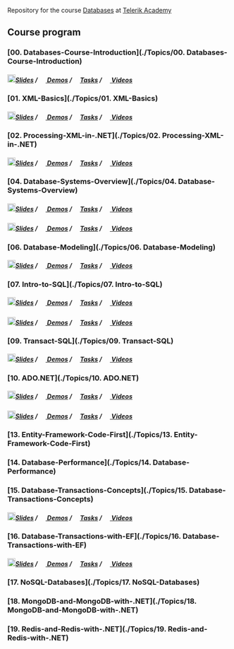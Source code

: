 Repository for the course [Databases](http://telerikacademy.com/Courses/Courses/Details/388) at [Telerik Academy](https://telerikacademy.com)

## Course program
### [00. Databases-Course-Introduction](./Topics/00. Databases-Course-Introduction)

##### [<img src="https://raw.githubusercontent.com/TelerikAcademy/Common/master/icons/presentation.png" height="18"/>Slides](https://rawgit.com/TelerikAcademy/Databases/master/Topics/00.%20Databases-Course-Introduction/index.html) / [<img src="https://raw.githubusercontent.com/TelerikAcademy/Common/master/icons/code.png" height="15"> Demos](/Topics/00.%20Databases-Course-Introduction/demos) / [<img src="https://raw.githubusercontent.com/TelerikAcademy/Common/master/icons/homework.png" height="15">Tasks](/Topics/00.%20Databases-Course-Introduction/homework) / [<img src="https://raw.githubusercontent.com/TelerikAcademy/Common/master/icons/video.png" height="15"> Videos](/Topics/00.%20Databases-Course-Introduction/VIDEOS.md)
### [01. XML-Basics](./Topics/01. XML-Basics)

##### [<img src="https://raw.githubusercontent.com/TelerikAcademy/Common/master/icons/presentation.png" height="18"/>Slides](https://rawgit.com/TelerikAcademy/Databases/master/Topics/01.%20XML-Basics/index.html) / [<img src="https://raw.githubusercontent.com/TelerikAcademy/Common/master/icons/code.png" height="15"> Demos](/Topics/01.%20XML-Basics/demos) / [<img src="https://raw.githubusercontent.com/TelerikAcademy/Common/master/icons/homework.png" height="15">Tasks](/Topics/01.%20XML-Basics/homework) / [<img src="https://raw.githubusercontent.com/TelerikAcademy/Common/master/icons/video.png" height="15"> Videos](/Topics/01.%20XML-Basics/VIDEOS.md)
### [02. Processing-XML-in-.NET](./Topics/02. Processing-XML-in-.NET)

##### [<img src="https://raw.githubusercontent.com/TelerikAcademy/Common/master/icons/presentation.png" height="18"/>Slides](https://rawgit.com/TelerikAcademy/Databases/master/Topics/03.%20Processing-JSON-in-.NET/index.html) / [<img src="https://raw.githubusercontent.com/TelerikAcademy/Common/master/icons/code.png" height="15"> Demos](/Topics/03.%20Processing-JSON-in-.NET/demos) / [<img src="https://raw.githubusercontent.com/TelerikAcademy/Common/master/icons/homework.png" height="15">Tasks](/Topics/03.%20Processing-JSON-in-.NET/homework) / [<img src="https://raw.githubusercontent.com/TelerikAcademy/Common/master/icons/video.png" height="15"> Videos](/Topics/03.%20Processing-JSON-in-.NET/VIDEOS.md)
### [04. Database-Systems-Overview](./Topics/04. Database-Systems-Overview)

##### [<img src="https://raw.githubusercontent.com/TelerikAcademy/Common/master/icons/presentation.png" height="18"/>Slides](https://rawgit.com/TelerikAcademy/Databases/master/Topics/04.%20Database-Systems-Overview/index.html) / [<img src="https://raw.githubusercontent.com/TelerikAcademy/Common/master/icons/code.png" height="15"> Demos](/Topics/04.%20Database-Systems-Overview/demos) / [<img src="https://raw.githubusercontent.com/TelerikAcademy/Common/master/icons/homework.png" height="15">Tasks](/Topics/04.%20Database-Systems-Overview/homework) / [<img src="https://raw.githubusercontent.com/TelerikAcademy/Common/master/icons/video.png" height="15"> Videos](/Topics/04.%20Database-Systems-Overview/VIDEOS.md)
##### [<img src="https://raw.githubusercontent.com/TelerikAcademy/Common/master/icons/presentation.png" height="18"/>Slides](https://rawgit.com/TelerikAcademy/Databases/master/Topics/05.%20SQL-Server-and-MySQL-Introduction/index.html) / [<img src="https://raw.githubusercontent.com/TelerikAcademy/Common/master/icons/code.png" height="15"> Demos](/Topics/05.%20SQL-Server-and-MySQL-Introduction/demos) / [<img src="https://raw.githubusercontent.com/TelerikAcademy/Common/master/icons/homework.png" height="15">Tasks](/Topics/05.%20SQL-Server-and-MySQL-Introduction/homework) / [<img src="https://raw.githubusercontent.com/TelerikAcademy/Common/master/icons/video.png" height="15"> Videos](/Topics/05.%20SQL-Server-and-MySQL-Introduction/VIDEOS.md)
### [06. Database-Modeling](./Topics/06. Database-Modeling)

##### [<img src="https://raw.githubusercontent.com/TelerikAcademy/Common/master/icons/presentation.png" height="18"/>Slides](https://rawgit.com/TelerikAcademy/Databases/master/Topics/06.%20Database-Modeling/index.html) / [<img src="https://raw.githubusercontent.com/TelerikAcademy/Common/master/icons/code.png" height="15"> Demos](/Topics/06.%20Database-Modeling/demos) / [<img src="https://raw.githubusercontent.com/TelerikAcademy/Common/master/icons/homework.png" height="15">Tasks](/Topics/06.%20Database-Modeling/homework) / [<img src="https://raw.githubusercontent.com/TelerikAcademy/Common/master/icons/video.png" height="15"> Videos](/Topics/06.%20Database-Modeling/VIDEOS.md)
### [07. Intro-to-SQL](./Topics/07. Intro-to-SQL)
##### [<img src="https://raw.githubusercontent.com/TelerikAcademy/Common/master/icons/presentation.png" height="18"/>Slides](https://rawgit.com/TelerikAcademy/Databases/master/Topics/07.%20Intro-to-SQL/index.html) / [<img src="https://raw.githubusercontent.com/TelerikAcademy/Common/master/icons/code.png" height="15"> Demos](/Topics/07.%20Intro-to-SQL/demos) / [<img src="https://raw.githubusercontent.com/TelerikAcademy/Common/master/icons/homework.png" height="15">Tasks](/Topics/07.%20Intro-to-SQL/homework) / [<img src="https://raw.githubusercontent.com/TelerikAcademy/Common/master/icons/video.png" height="15"> Videos](/Topics/07.%20Intro-to-SQL/VIDEOS.md)
##### [<img src="https://raw.githubusercontent.com/TelerikAcademy/Common/master/icons/presentation.png" height="18"/>Slides](https://rawgit.com/TelerikAcademy/Databases/master/Topics/08.%20Advanced-SQL/index.html) / [<img src="https://raw.githubusercontent.com/TelerikAcademy/Common/master/icons/code.png" height="15"> Demos](/Topics/08.%20Advanced-SQL/demos) / [<img src="https://raw.githubusercontent.com/TelerikAcademy/Common/master/icons/homework.png" height="15">Tasks](/Topics/08.%20Advanced-SQL/homework) / [<img src="https://raw.githubusercontent.com/TelerikAcademy/Common/master/icons/video.png" height="15"> Videos](/Topics/08.%20Advanced-SQL/VIDEOS.md)
### [09. Transact-SQL](./Topics/09. Transact-SQL)
##### [<img src="https://raw.githubusercontent.com/TelerikAcademy/Common/master/icons/presentation.png" height="18"/>Slides](https://rawgit.com/TelerikAcademy/Databases/master/Topics/09.%20Transact-SQL/index.html) / [<img src="https://raw.githubusercontent.com/TelerikAcademy/Common/master/icons/code.png" height="15"> Demos](/Topics/09.%20Transact-SQL/demos) / [<img src="https://raw.githubusercontent.com/TelerikAcademy/Common/master/icons/homework.png" height="15">Tasks](/Topics/09.%20Transact-SQL/homework) / [<img src="https://raw.githubusercontent.com/TelerikAcademy/Common/master/icons/video.png" height="15"> Videos](/Topics/09.%20Transact-SQL/VIDEOS.md)
### [10. ADO.NET](./Topics/10. ADO.NET)

##### [<img src="https://raw.githubusercontent.com/TelerikAcademy/Common/master/icons/presentation.png" height="18"/>Slides](https://rawgit.com/TelerikAcademy/Databases/master/Topics/10.%20ADO.NET/index.html) / [<img src="https://raw.githubusercontent.com/TelerikAcademy/Common/master/icons/code.png" height="15"> Demos](/Topics/10.%20ADO.NET/demos) / [<img src="https://raw.githubusercontent.com/TelerikAcademy/Common/master/icons/homework.png" height="15">Tasks](/Topics/10.%20ADO.NET/homework) / [<img src="https://raw.githubusercontent.com/TelerikAcademy/Common/master/icons/video.png" height="15"> Videos](/Topics/10.%20ADO.NET/VIDEOS.md)

##### [<img src="https://raw.githubusercontent.com/TelerikAcademy/Common/master/icons/presentation.png" height="18"/>Slides](https://rawgit.com/TelerikAcademy/Databases/master/Topics/12.%20Entity-Framework-Performance/index.html) / [<img src="https://raw.githubusercontent.com/TelerikAcademy/Common/master/icons/code.png" height="15"> Demos](/Topics/12.%20Entity-Framework-Performance/demos) / [<img src="https://raw.githubusercontent.com/TelerikAcademy/Common/master/icons/homework.png" height="15">Tasks](/Topics/12.%20Entity-Framework-Performance/homework) / [<img src="https://raw.githubusercontent.com/TelerikAcademy/Common/master/icons/video.png" height="15"> Videos](/Topics/12.%20Entity-Framework-Performance/VIDEOS.md)
### [13. Entity-Framework-Code-First](./Topics/13. Entity-Framework-Code-First)
### [14. Database-Performance](./Topics/14. Database-Performance)

### [15. Database-Transactions-Concepts](./Topics/15. Database-Transactions-Concepts)
##### [<img src="https://raw.githubusercontent.com/TelerikAcademy/Common/master/icons/presentation.png" height="18"/>Slides](https://rawgit.com/TelerikAcademy/Databases/master/Topics/15.%20Database-Transactions-Concepts/index.html) / [<img src="https://raw.githubusercontent.com/TelerikAcademy/Common/master/icons/code.png" height="15"> Demos](/Topics/15.%20Database-Transactions-Concepts/demos) / [<img src="https://raw.githubusercontent.com/TelerikAcademy/Common/master/icons/homework.png" height="15">Tasks](/Topics/15.%20Database-Transactions-Concepts/homework) / [<img src="https://raw.githubusercontent.com/TelerikAcademy/Common/master/icons/video.png" height="15"> Videos](/Topics/15.%20Database-Transactions-Concepts/VIDEOS.md)
### [16. Database-Transactions-with-EF](./Topics/16. Database-Transactions-with-EF)

##### [<img src="https://raw.githubusercontent.com/TelerikAcademy/Common/master/icons/presentation.png" height="18"/>Slides](https://rawgit.com/TelerikAcademy/Databases/master/Topics/16.%20Database-Transactions-with-EF/index.html) / [<img src="https://raw.githubusercontent.com/TelerikAcademy/Common/master/icons/code.png" height="15"> Demos](/Topics/16.%20Database-Transactions-with-EF/demos) / [<img src="https://raw.githubusercontent.com/TelerikAcademy/Common/master/icons/homework.png" height="15">Tasks](/Topics/16.%20Database-Transactions-with-EF/homework) / [<img src="https://raw.githubusercontent.com/TelerikAcademy/Common/master/icons/video.png" height="15"> Videos](/Topics/16.%20Database-Transactions-with-EF/VIDEOS.md)
### [17. NoSQL-Databases](./Topics/17. NoSQL-Databases)

### [18. MongoDB-and-MongoDB-with-.NET](./Topics/18. MongoDB-and-MongoDB-with-.NET)

### [19. Redis-and-Redis-with-.NET](./Topics/19. Redis-and-Redis-with-.NET)
